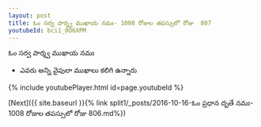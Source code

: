 ```yaml
---
layout: post
title: ఓం సర్వ పార్శ్వ ముఖాయ నమః- 1008 రోజుల తపస్సులో రోజు  807
youtubeId: bci1_0O6XPM
---
```

 
 
 ఓం సర్వ పార్శ్వ ముఖాయ నమః  
 
 -  ఎవరు అన్ని వైపులా ముఖాలు కలిగి ఉన్నారు 
 
  
 
  
 
 
 
 
 
 


{% include youtubePlayer.html id=page.youtubeId %}
 
[Next]({{ site.baseurl }}{% link  split1/_posts/2016-10-16-ఓం ప్రధాన దృతే నమః- 1008 రోజుల తపస్సులో రోజు  806.md%})
 
